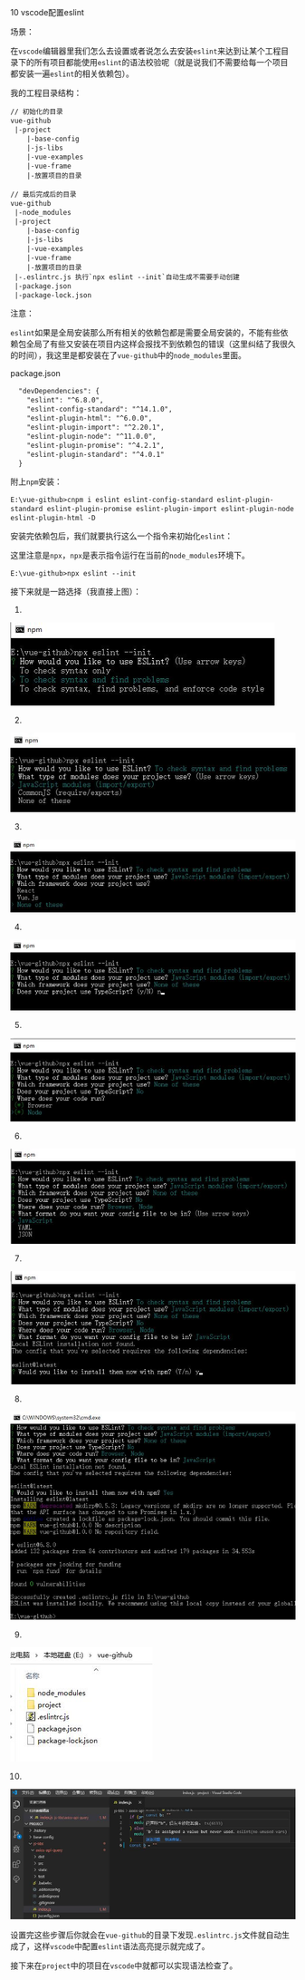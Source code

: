 10 vscode配置eslint

场景：

在`vscode`编辑器里我们怎么去设置或者说怎么去安装`eslint`来达到让某个工程目录下的所有项目都能使用`eslint`的语法校验呢（就是说我们不需要给每一个项目都安装一遍`eslint`的相关依赖包）。

我的工程目录结构：

```
// 初始化的目录
vue-github
 |-project
    |-base-config
    |-js-libs
    |-vue-examples
    |-vue-frame
    |-放置项目的目录

// 最后完成后的目录
vue-github
 |-node_modules
 |-project
    |-base-config
    |-js-libs
    |-vue-examples
    |-vue-frame
    |-放置项目的目录
 |-.eslintrc.js 执行`npx eslint --init`自动生成不需要手动创建
 |-package.json
 |-package-lock.json

```

注意：

`eslint`如果是全局安装那么所有相关的依赖包都是需要全局安装的，不能有些依赖包全局了有些又安装在项目内这样会报找不到依赖包的错误（这里纠结了我很久的时间），我这里是都安装在了`vue-github`中的`node_modules`里面。

package.json

```
  "devDependencies": {
    "eslint": "^6.8.0",
    "eslint-config-standard": "^14.1.0",
    "eslint-plugin-html": "^6.0.0",
    "eslint-plugin-import": "^2.20.1",
    "eslint-plugin-node": "^11.0.0",
    "eslint-plugin-promise": "^4.2.1",
    "eslint-plugin-standard": "^4.0.1"
  }
```

附上`npm`安装：

```
E:\vue-github>cnpm i eslint eslint-config-standard eslint-plugin-standard eslint-plugin-promise eslint-plugin-import eslint-plugin-node eslint-plugin-html -D
```

安装完依赖包后，我们就要执行这么一个指令来初始化`eslint`：

这里注意是`npx`，`npx`是表示指令运行在当前的`node_modules`环境下。

```
E:\vue-github>npx eslint --init
```

接下来就是一路选择（我直接上图）：

1.
![image](./1.jpg)

2.
![image](./2.jpg)

3.
![image](./3.jpg)

4.
![image](./4.jpg)

5.
![image](./5.jpg)

6.
![image](./6.jpg)

7.
![image](./7.jpg)

8.
![image](./8.jpg)

9.
![image](./9.jpg)

10.
![image](./10.jpg)


设置完这些步骤后你就会在`vue-github`的目录下发现`.eslintrc.js`文件就自动生成了，这样`vscode`中配置`eslint`语法高亮提示就完成了。

接下来在`project`中的项目在`vscode`中就都可以实现语法检查了。
